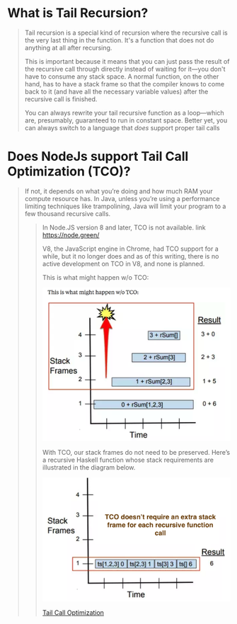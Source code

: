 # What is Tail Recursion?
<blockquote> 
Tail recursion is a special kind of recursion where the recursive call is the very last thing in the function. It's a function that does not do anything at all after recursing.

This is important because it means that you can just pass the result of the recursive call through directly instead of waiting for it—you don't have to consume any stack space. A normal function, on the other hand, has to have a stack frame so that the compiler knows to come back to it (and have all the necessary variable values) after the recursive call is finished.

You can always rewrite your tail recursive function as a loop—which are, presumably, guaranteed to run in constant space. Better yet, you can always switch to a language that *does* support proper tail calls 
</blockquote>

# Does NodeJs support Tail Call Optimization (TCO)?

<blockquote>
If not, it depends on what you’re doing and how much RAM your compute resource has. In Java, unless you’re using a performance limiting techniques like trampolining, Java will limit your program to a few thousand recursive calls.
<blockquote>

In Node.JS version 8 and later, TCO is not available. link https://node.green/

V8, the JavaScript engine in Chrome, had TCO support for a while, but it no longer does and as of this writing, there is no active development on TCO in V8, and none is planned. 

This is what might happen w/o TCO:  

![TCO](../LRU-Cache/images/tail-1.png)  


With TCO, our stack frames do not need to be preserved. Here’s a recursive Haskell function whose stack requirements are illustrated in the diagram below.

![TCO](../LRU-Cache/images/tail-2.png)  



[Tail Call Optimization](https://www.youtube.com/watch?v=L1jjXGfxozc)


